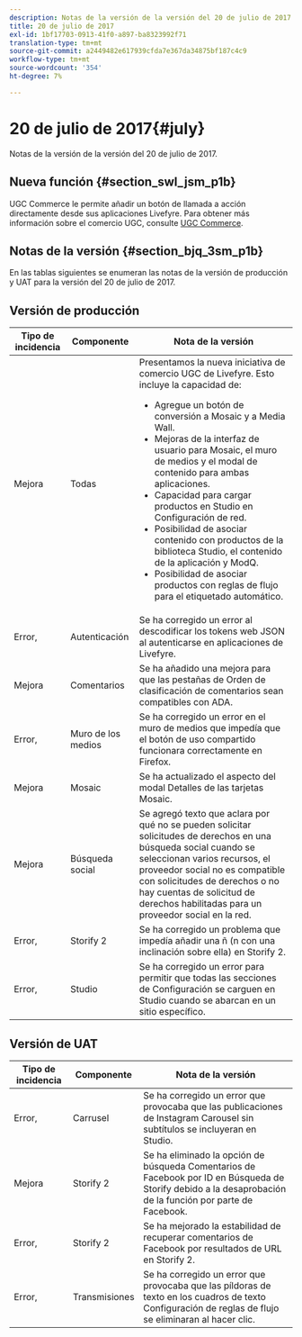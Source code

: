 ```yaml
---
description: Notas de la versión de la versión del 20 de julio de 2017.
title: 20 de julio de 2017
exl-id: 1bf17703-0913-41f0-a897-ba8323992f71
translation-type: tm+mt
source-git-commit: a2449482e617939cfda7e367da34875bf187c4c9
workflow-type: tm+mt
source-wordcount: '354'
ht-degree: 7%

---
```


# 20 de julio de 2017{#july}

Notas de la versión de la versión del 20 de julio de 2017.

## Nueva función {#section_swl_jsm_p1b}

UGC Commerce le permite añadir un botón de llamada a acción directamente desde sus aplicaciones Livefyre. Para obtener más información sobre el comercio UGC, consulte [UGC Commerce](../../../c-features-livefyre/c-ugc-commerce.md#c_ugc_commerce).

## Notas de la versión {#section_bjq_3sm_p1b}

En las tablas siguientes se enumeran las notas de la versión de producción y UAT para la versión del 20 de julio de 2017.

## Versión de producción

| Tipo de incidencia | Componente | Nota de la versión |
|--- |--- |--- |
| Mejora | Todas | Presentamos la nueva iniciativa de comercio UGC de Livefyre. Esto incluye la capacidad de:  <br><ul><li>Agregue un botón de conversión a Mosaic y a Media Wall. </li><li>Mejoras de la interfaz de usuario para Mosaic, el muro de medios y el modal de contenido para ambas aplicaciones. </li><li>Capacidad para cargar productos en Studio en Configuración de red.</li><li> Posibilidad de asociar contenido con productos de la biblioteca Studio, el contenido de la aplicación y ModQ.</li><li> Posibilidad de asociar productos con reglas de flujo para el etiquetado automático.</li></ul> |
| Error, | Autenticación | Se ha corregido un error al descodificar los tokens web JSON al autenticarse en aplicaciones de Livefyre. |
| Mejora | Comentarios | Se ha añadido una mejora para que las pestañas de Orden de clasificación de comentarios sean compatibles con ADA. |
| Error, | Muro de los medios | Se ha corregido un error en el muro de medios que impedía que el botón de uso compartido funcionara correctamente en Firefox. |
| Mejora | Mosaic | Se ha actualizado el aspecto del modal Detalles de las tarjetas Mosaic. |
| Mejora | Búsqueda social | Se agregó texto que aclara por qué no se pueden solicitar solicitudes de derechos en una búsqueda social cuando se seleccionan varios recursos, el proveedor social no es compatible con solicitudes de derechos o no hay cuentas de solicitud de derechos habilitadas para un proveedor social en la red. |
| Error, | Storify 2 | Se ha corregido un problema que impedía añadir una ñ (n con una inclinación sobre ella) en Storify 2. |
| Error, | Studio | Se ha corregido un error para permitir que todas las secciones de Configuración se carguen en Studio cuando se abarcan en un sitio específico. |


## Versión de UAT

| **Tipo de incidencia** | **Componente** | **Nota de la versión** |
|---|---|---|
| Error, | Carrusel | Se ha corregido un error que provocaba que las publicaciones de Instagram Carousel sin subtítulos se incluyeran en Studio. |
| Mejora | Storify 2 | Se ha eliminado la opción de búsqueda Comentarios de Facebook por ID en Búsqueda de Storify debido a la desaprobación de la función por parte de Facebook. |
| Error, | Storify 2 | Se ha mejorado la estabilidad de recuperar comentarios de Facebook por resultados de URL en Storify 2. |
| Error, | Transmisiones | Se ha corregido un error que provocaba que las píldoras de texto en los cuadros de texto Configuración de reglas de flujo se eliminaran al hacer clic. |
